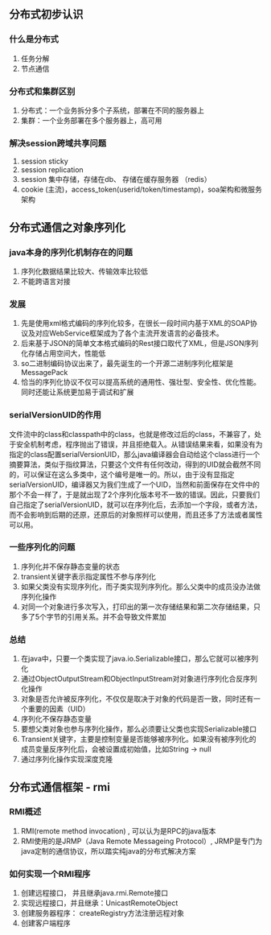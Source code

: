 ## 分布式初步认识

### 什么是分布式
1. 任务分解
2. 节点通信

### 分布式和集群区别
1. 分布式：一个业务拆分多个子系统，部署在不同的服务器上
2. 集群：一个业务部署在多个服务器上，高可用

### 解决session跨域共享问题
1. session sticky
2. session replication
3. session 集中存储，存储在db、 存储在缓存服务器 （redis）
4. cookie (主流)，access_token(userid/token/timestamp)，soa架构和微服务架构

## 分布式通信之对象序列化

### java本身的序列化机制存在的问题
1. 序列化数据结果比较大、传输效率比较低
2. 不能跨语言对接

### 发展
1. 先是使用xml格式编码的序列化较多，在很长一段时间内基于XML的SOAP协议及对应WebService框架成为了各个主流开发语言的必备技术。
2. 后来基于JSON的简单文本格式编码的Rest接口取代了XML，但是JSON序列化存储占用空间大，性能低
3. so二进制编码协议出来了，最先诞生的一个开源二进制序列化框架是MessagePack
4. 恰当的序列化协议不仅可以提高系统的通用性、强壮型、安全性、优化性能。同时还能让系统更加易于调试和扩展

### serialVersionUID的作用
文件流中的class和classpath中的class，也就是修改过后的class，不兼容了，处于安全机制考虑，程序抛出了错误，并且拒绝载入。从错误结果来看，如果没有为指定的class配置serialVersionUID，那么java编译器会自动给这个class进行一个摘要算法，类似于指纹算法，只要这个文件有任何改动，得到的UID就会截然不同的，可以保证在这么多类中，这个编号是唯一的。所以，由于没有显指定 serialVersionUID，编译器又为我们生成了一个UID，当然和前面保存在文件中的那个不会一样了，于是就出现了2个序列化版本号不一致的错误。因此，只要我们自己指定了serialVersionUID，就可以在序列化后，去添加一个字段，或者方法，而不会影响到后期的还原，还原后的对象照样可以使用，而且还多了方法或者属性可以用。

### 一些序列化的问题
1. 序列化并不保存静态变量的状态
2. transient关键字表示指定属性不参与序列化
3. 如果父类没有实现序列化，而子类实现列序列化。那么父类中的成员没办法做序列化操作
4. 对同一个对象进行多次写入，打印出的第一次存储结果和第二次存储结果，只多了5个字节的引用关系。并不会导致文件累加

### 总结
1. 在java中，只要一个类实现了java.io.Serializable接口，那么它就可以被序列化
2. 通过ObjectOutputStream和ObjectInputStream对对象进行序列化合反序列化操作
3. 对象是否允许被反序列化，不仅仅是取决于对象的代码是否一致，同时还有一个重要的因素（UID）
4. 序列化不保存静态变量
5. 要想父类对象也参与序列化操作，那么必须要让父类也实现Serializable接口
6. Transient关键字，主要是控制变量是否能够被序列化。如果没有被序列化的成员变量反序列化后，会被设置成初始值，比如String -> null
7. 通过序列化操作实现深度克隆

## 分布式通信框架 - rmi

### RMI概述
1. RMI(remote method invocation)  , 可以认为是RPC的java版本
2. RMI使用的是JRMP（Java Remote Messageing Protocol）, JRMP是专门为java定制的通信协议，所以踏实纯java的分布式解决方案

### 如何实现一个RMI程序
1. 创建远程接口， 并且继承java.rmi.Remote接口
2. 实现远程接口，并且继承：UnicastRemoteObject
3. 创建服务器程序： createRegistry方法注册远程对象
4. 创建客户端程序
